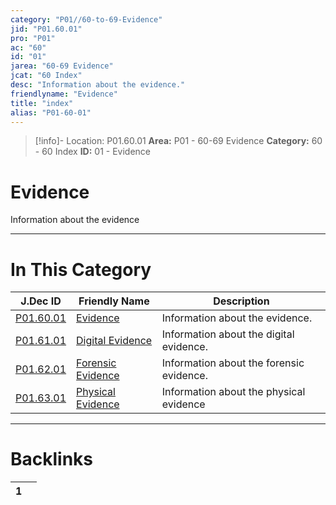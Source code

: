 ```yaml
---
category: "P01//60-to-69-Evidence"
jid: "P01.60.01"
pro: "P01"
ac: "60"
id: "01"
jarea: "60-69 Evidence"
jcat: "60 Index"
desc: "Information about the evidence."
friendlyname: "Evidence"
title: "index"
alias: "P01-60-01"
---
```

>[!info]- Location: P01.60.01
>**Area:** P01 - 60-69 Evidence
>**Category:** 60 - 60 Index
>**ID:** 01 - Evidence

# Evidence

Information about the evidence



---
# In This Category

| J.Dec ID                                                                 | Friendly Name                                                                    | Description                              |
| ------------------------------------------------------------------------ | -------------------------------------------------------------------------------- | ---------------------------------------- |
| [P01.60.01](index.md)             | [Evidence](index.md)                      | Information about the evidence.          |
| [P01.61.01](./61-Digital/index.md)  | [Digital Evidence](./61-Digital/index.md)   | Information about the digital evidence.  |
| [P01.62.01](./62-Forensic/index.md) | [Forensic Evidence](./62-Forensic/index.md) | Information about the forensic evidence. |
| [P01.63.01](./63-Physical/index.md) | [Physical Evidence](./63-Physical/index.md) | Information about the physical evidence  |


---
# Backlinks
<div><table class="dataview table-view-table"><thead class="table-view-thead"><tr class="table-view-tr-header"><th class="table-view-th"><span></span><span class="dataview small-text">1</span></th><th class="table-view-th"><span></span></th></tr></thead><tbody class="table-view-tbody"></tbody></table></div>